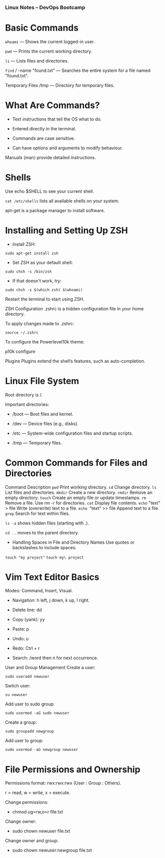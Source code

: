 ### Linux Notes – DevOps Bootcamp
# Basic Commands
`whoami` — Shows the current logged-in user.

`pwd` — Prints the current working directory.

`ls` — Lists files and directories.

`find` / -name "found.txt" — Searches the entire system for a file named "found.txt".

Temporary Files
/tmp — Directory for temporary files.

# What Are Commands?
- Text instructions that tell the OS what to do.

- Entered directly in the terminal.

- Commands are case sensitive.

- Can have options and arguments to modify behaviour.

Manuals (man) provide detailed instructions.

# Shells
Use echo $SHELL to see your current shell.

`cat /etc/shells` lists all available shells on your system.

apt-get is a package manager to install software.

# Installing and Setting Up ZSH
- Install ZSH:

`sudo apt-get install zsh`

- Set ZSH as your default shell:

`sudo chsh -s /bin/zsh`

- If that doesn't work, try:

`sudo chsh -s $(which zsh) $(whoami)`

Restart the terminal to start using ZSH.

ZSH Configuration
.zshrc is a hidden configuration file in your home directory.

To apply changes made to .zshrc:

`source ~/.zshrc`

To configure the Powerlevel10k theme:

p10k configure

Plugins
Plugins extend the shell’s features, such as auto-completion.

# Linux File System
Root directory is /.

Important directories:

- /boot — Boot files and kernel.

- /dev — Device files (e.g., disks).

- /etc — System-wide configuration files and startup scripts.

- /tmp — Temporary files.

# Common Commands for Files and Directories
Command	Description
`pwd`	Print working directory.
`cd`	Change directory.
`ls`	List files and directories.
`mkdir`	Create a new directory.
`rmdir`	Remove an empty directory.
`touch`	Create an empty file or update timestamps.
`rm`	Remove a file. Use rm -r for directories.
`cat`	Display file contents.
`echo` "text" > file	Write (overwrite) text to a file.
`echo `"text" >> file	Append text to a file.
`grep`	Search for text within files.

`ls -a` shows hidden files (starting with .).

`cd ..` moves to the parent directory.

- Handling Spaces in File and Directory Names
Use quotes or backslashes to include spaces:

`touch "my project"`
`touch my\ project`

# Vim Text Editor Basics
Modes: Command, Insert, Visual.

- Navigation: h left, j down, k up, l right.

- Delete line: dd

- Copy (yank): yy

- Paste: p

- Undo: u

- Redo: Ctrl + r

- Search: /word then n for next occurrence.

User and Group Management
Create a user:

`sudo useradd newuser`

Switch user:

`su newuser`

Add user to sudo group:

`sudo usermod -aG sudo newuser`

Create a group:

`sudo groupadd newgroup`

Add user to group:

`sudo usermod -aG newgroup newuser`

# File Permissions and Ownership
Permissions format: rwx:rwx:rwx (User : Group : Others).

r = read, w = write, x = execute.

Change permissions:

- chmod ug=rw,o=r file.txt

Change owner:

- sudo chown newuser file.txt

Change owner and group:

- sudo chown newuser:newgroup file.txt
